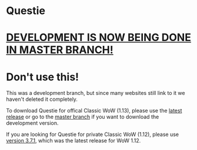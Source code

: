 # Questie

# [DEVELOPMENT IS NOW BEING DONE IN MASTER BRANCH!](https://github.com/AeroScripts/QuestieDev)

# Don't use this!

This was a development branch, but since many websites still link to it we haven't deleted it completely.

To download Questie for offical Classic WoW (1.13), please use the [latest release](https://github.com/AeroScripts/QuestieDev/releases/latest) or go to the [master branch](https://github.com/AeroScripts/QuestieDev/tree/master) if you want to download the development version.

If you are looking for Questie for private Classic WoW (1.12), please use [version 3.7.1](https://github.com/AeroScripts/QuestieDev/releases/tag/v3.7.1), which was the latest release for WoW 1.12.
